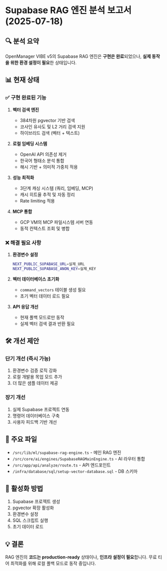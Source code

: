 # Supabase RAG 엔진 분석 보고서 (2025-07-18)

## 🔍 분석 요약

OpenManager VIBE v5의 Supabase RAG 엔진은 **구현은 완료**되었으나, **실제 동작을 위한 환경 설정이 필요**한 상태입니다.

## 📊 현재 상태

### ✅ 구현 완료된 기능

1. **벡터 검색 엔진**
   - 384차원 pgvector 기반 검색
   - 코사인 유사도 및 L2 거리 검색 지원
   - 하이브리드 검색 (벡터 + 텍스트)

2. **로컬 임베딩 시스템**
   - OpenAI API 의존성 제거
   - 한국어 형태소 분석 통합
   - 해시 기반 + 의미적 가중치 적용

3. **성능 최적화**
   - 3단계 캐싱 시스템 (쿼리, 임베딩, MCP)
   - 캐시 히트율 추적 및 자동 정리
   - Rate limiting 적용

4. **MCP 통합**
   - GCP VM의 MCP 파일시스템 서버 연동
   - 동적 컨텍스트 조회 및 병합

### ❌ 해결 필요 사항

1. **환경변수 설정**

   ```bash
   NEXT_PUBLIC_SUPABASE_URL=실제_URL
   NEXT_PUBLIC_SUPABASE_ANON_KEY=실제_KEY
   ```

2. **벡터 데이터베이스 초기화**
   - `command_vectors` 테이블 생성 필요
   - 초기 벡터 데이터 로드 필요

3. **API 응답 개선**
   - 현재 폴백 모드로만 동작
   - 실제 벡터 검색 결과 반환 필요

## 🛠️ 개선 제안

### 단기 개선 (즉시 가능)

1. 환경변수 검증 로직 강화
2. 로컬 개발용 목업 모드 추가
3. 더 많은 샘플 데이터 제공

### 장기 개선

1. 실제 Supabase 프로젝트 연동
2. 명령어 데이터베이스 구축
3. 사용자 피드백 기반 개선

## 📁 주요 파일

- `/src/lib/ml/supabase-rag-engine.ts` - 메인 RAG 엔진
- `/src/core/ai/engines/SupabaseRAGMainEngine.ts` - AI 라우터 통합
- `/src/app/api/analyze/route.ts` - API 엔드포인트
- `/infra/database/sql/setup-vector-database.sql` - DB 스키마

## 🚀 활성화 방법

1. Supabase 프로젝트 생성
2. pgvector 확장 활성화
3. 환경변수 설정
4. SQL 스크립트 실행
5. 초기 데이터 로드

## 💡 결론

RAG 엔진의 **코드는 production-ready** 상태이나, **인프라 설정이 필요**합니다. 무료 티어 최적화를 위해 로컬 폴백 모드로 동작 중입니다.
